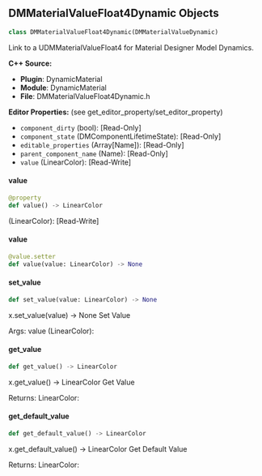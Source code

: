 ## DMMaterialValueFloat4Dynamic Objects

```python
class DMMaterialValueFloat4Dynamic(DMMaterialValueDynamic)
```

Link to a UDMMaterialValueFloat4 for Material Designer Model Dynamics.

**C++ Source:**

- **Plugin**: DynamicMaterial
- **Module**: DynamicMaterial
- **File**: DMMaterialValueFloat4Dynamic.h

**Editor Properties:** (see get_editor_property/set_editor_property)

- ``component_dirty`` (bool):  [Read-Only]
- ``component_state`` (DMComponentLifetimeState):  [Read-Only]
- ``editable_properties`` (Array[Name]):  [Read-Only]
- ``parent_component_name`` (Name):  [Read-Only]
- ``value`` (LinearColor):  [Read-Write]

<a id="unreal.DMMaterialValueFloat4Dynamic.value"></a>

#### value

```python
@property
def value() -> LinearColor
```

(LinearColor):  [Read-Write]

<a id="unreal.DMMaterialValueFloat4Dynamic.value"></a>

#### value

```python
@value.setter
def value(value: LinearColor) -> None
```

<a id="unreal.DMMaterialValueFloat4Dynamic.set_value"></a>

#### set_value

```python
def set_value(value: LinearColor) -> None
```

x.set_value(value) -> None
Set Value

Args:
    value (LinearColor):

<a id="unreal.DMMaterialValueFloat4Dynamic.get_value"></a>

#### get_value

```python
def get_value() -> LinearColor
```

x.get_value() -> LinearColor
Get Value

Returns:
    LinearColor:

<a id="unreal.DMMaterialValueFloat4Dynamic.get_default_value"></a>

#### get_default_value

```python
def get_default_value() -> LinearColor
```

x.get_default_value() -> LinearColor
Get Default Value

Returns:
    LinearColor:

<a id="unreal.DMMaterialValueRenderTarget"></a>
